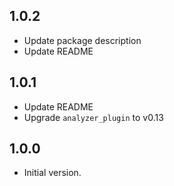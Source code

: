 ## 1.0.2
- Update package description
- Update README

## 1.0.1
- Update README
- Upgrade `analyzer_plugin` to v0.13

## 1.0.0
- Initial version.
